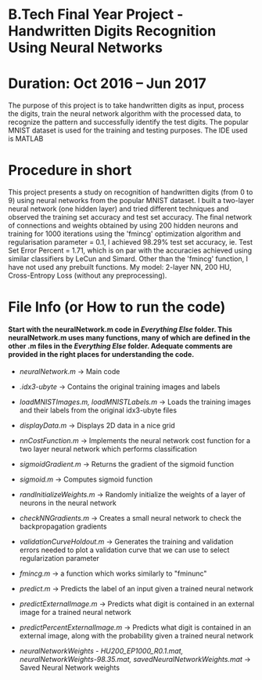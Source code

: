 # B.Tech Final Year Project - Handwritten Digits Recognition Using Neural Networks
# Duration: Oct 2016 – Jun 2017

The purpose of this project is to take handwritten digits as input, process the digits, train the neural network algorithm with the processed data, to recognize the pattern and successfully identify the test digits. The popular MNIST dataset is used for the training and testing purposes. The IDE used is MATLAB

# Procedure in short
This project presents a study on recognition of handwritten digits (from 0 to 9) using neural networks from the popular MNIST dataset. I built a two-layer neural network (one hidden layer) and tried different techniques and observed the training set accuracy and test set accuracy. The final network of connections and weights obtained by using 200 hidden neurons and training for 1000 iterations using the 'fmincg' optimization algorithm and regularisation parameter = 0.1, I achieved 98.29% test set accuracy, ie. Test Set Error Percent = 1.71, which is on par with the accuracies achieved using similar classifiers by LeCun and Simard. Other than the 'fmincg' function, I have not used any prebuilt functions. My model: 2-layer NN, 200 HU, Cross-Entropy Loss (without any preprocessing).

# File Info (or How to run the code)
#### Start with the neuralNetwork.m code in _Everything Else_ folder. This neuralNetwork.m uses many functions, many of which are defined in the other .m files in the  _Everything Else_ folder. Adequate comments are provided in the right places for understanding the code.  
  
* _neuralNetwork.m_ -> Main code  
  
* _.idx3-ubyte_ -> Contains the original training images and labels  
  
* _loadMNISTImages.m, loadMNISTLabels.m_ -> Loads the training images and their labels from the original idx3-ubyte files  
  
* _displayData.m_ -> Displays 2D data in a nice grid  
  
* _nnCostFunction.m_ -> Implements the neural network cost function for a two layer neural network which performs classification  
  
* _sigmoidGradient.m_ -> Returns the gradient of the sigmoid function  
  
* _sigmoid.m_ -> Computes sigmoid function  
  
* _randInitializeWeights.m_ -> Randomly initialize the weights of a layer of neurons in the neural network  
  
* _checkNNGradients.m_ -> Creates a small neural network to check the backpropagation gradients  
  
* _validationCurveHoldout.m_ -> Generates the training and validation errors needed to plot a validation curve that we can use to select regularization parameter  
  
* _fmincg.m_ -> a function which works similarly to "fminunc"  
  
* _predict.m_ -> Predicts the label of an input given a trained neural network  
  
* _predictExternalImage.m_ -> Predicts what digit is contained in an external image for a trained neural network  
  
* _predictPercentExternalImage.m_ -> Predicts what digit is contained in an external image, along with the probability given a trained neural network  
  
* _neuralNetworkWeights - HU200_EP1000_R0.1.mat, neuralNetworkWeights-98.35.mat, savedNeuralNetworkWeights.mat_ -> Saved Neural Network weights
